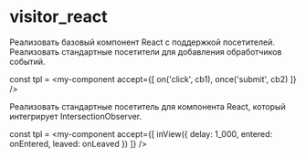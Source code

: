 # visitor_react

Реализовать базовый компонент React с поддержкой посетителей. Реализовать стандартные посетители для добавления обработчиков событий.

const tpl = <my-component accept={[
  on('click', cb1),
  once('submit', cb2)
]} />


Реализовать стандартные посетитель для компонента React, который интегрирует IntersectionObserver.

const tpl = <my-component accept={[
  inView({
    delay: 1_000,
    entered: onEntered,
    leaved: onLeaved
  })
]} />

